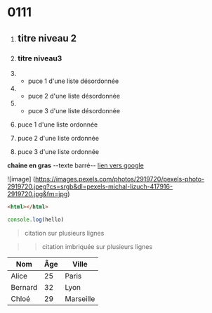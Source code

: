 # 0111
1. ## titre niveau 2
2. ### titre niveau3
4. + puce 1 d'une liste désordonnée
5. + puce 2 d'une liste désordonnée
6. + puce 3 d'une liste désordonnée 

1. puce 1 d'une liste ordonnée
2. puce 2 d'une liste ordonnée 
3. puce 3 d'une liste ordonnée

**chaine en gras**
--texte barré--
[lien vers google](https://www.google.com)

![image] (https://images.pexels.com/photos/2919720/pexels-photo-2919720.jpeg?cs=srgb&dl=pexels-michal-lizuch-417916-2919720.jpg&fm=jpg)

```html
<html></html>
```

```javascript
console.log(hello)
```

> citation
> sur plusieurs lignes 

>> citation imbriquée 
>> sur plusieurs lignes 

| Nom        | Âge | Ville        |
|-------------|-----|--------------|
| Alice       | 25  | Paris        |
| Bernard     | 32  | Lyon         |
| Chloé       | 29  | Marseille    |
